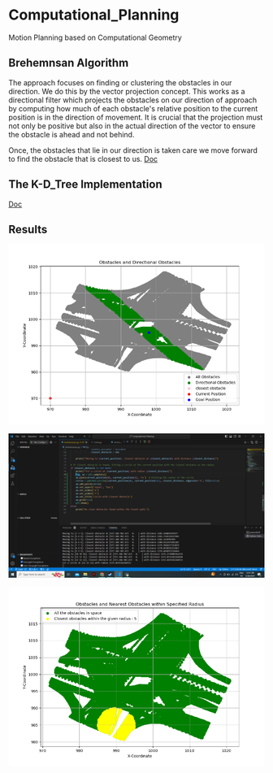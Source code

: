 # Computational_Planning
Motion Planning based on Computational Geometry 

## Brehemnsan Algorithm 
The approach focuses on finding or clustering the obstacles in our direction. We do this by the vector projection concept. This works as a directional filter which projects the obstacles on our direction of approach by computing how much of each obstacle's relative position to the current position is in the direction of movement. It is crucial that the projection must not only be positive but also in the actual direction of the vector to ensure the obstacle is ahead and not behind.

Once, the obstacles that lie in our direction is taken care we move forward to find the obstacle that is closest to us. 
[Doc](https://docs.google.com/document/d/1HwhR370o9kS2Lb4gRbg8JsDy_vtT5b6vlm_0Y4IKhEk/edit)

## The K-D_Tree Implementation
[Doc](https://medium.com/smucs/a-look-into-k-dimensional-trees-290ec69dffe9#:~:text=What%20is%20a%20K%2DDimensional,in%20the%20multi%20dimensional%20space.)

## Results 
![Circle with closest distance as radius using brehemnsan algorithm](brehemnsan.png)

![Obstacles Exploration](obstacles.png)

![Circle with closest distance as radius using K-D tree implementation ](closest_obstacle.png)


